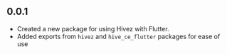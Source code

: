 ## 0.0.1

- Created a new package for using Hivez with Flutter.
- Added exports from `hivez` and `hive_ce_flutter` packages for ease of use
